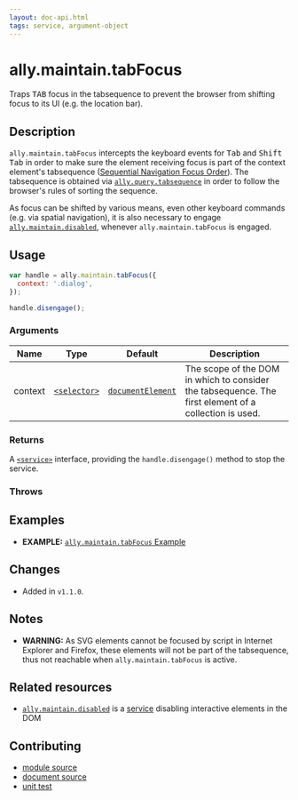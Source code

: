 ```yaml
---
layout: doc-api.html
tags: service, argument-object
---
```


# ally.maintain.tabFocus

Traps <kbd>TAB</kbd> focus in the tabsequence to prevent the browser from shifting focus to its UI (e.g. the location bar).


## Description

`ally.maintain.tabFocus` intercepts the keyboard events for <kbd>Tab</kbd> and <kbd>Shift Tab</kbd> in order to make sure the element receiving focus is part of the context element's tabsequence ([Sequential Navigation Focus Order](../../concepts.md#Sequential-navigation-focus-order)). The tabsequence is obtained via [`ally.query.tabsequence`](../query/tabsequence.md) in order to follow the browser's rules of sorting the sequence.

As focus can be shifted by various means, even other keyboard commands (e.g. via spatial navigation), it is also necessary to engage [`ally.maintain.disabled`](disabled.md), whenever `ally.maintain.tabFocus` is engaged.


## Usage

```js
var handle = ally.maintain.tabFocus({
  context: '.dialog',
});

handle.disengage();
```

### Arguments

| Name | Type | Default | Description |
| ---- | ---- | ------- | ----------- |
| context | [`<selector>`](../concepts.md#Selector) | [`documentElement`](https://developer.mozilla.org/en-US/docs/Web/API/Document/documentElement) | The scope of the DOM in which to consider the tabsequence. The first element of a collection is used. |

### Returns

A [`<service>`](../concepts.md#Service) interface, providing the `handle.disengage()` method to stop the service.

### Throws


## Examples

* **EXAMPLE:** [`ally.maintain.tabFocus` Example](./tab-focus.example.html)


## Changes

* Added in `v1.1.0`.


## Notes

* **WARNING:** As SVG elements cannot be focused by script in Internet Explorer and Firefox, these elements will not be part of the tabsequence, thus not reachable when `ally.maintain.tabFocus` is active.


## Related resources

* [`ally.maintain.disabled`](disabled.md) is a [service](../concepts.md#Service) disabling interactive elements in the DOM


## Contributing

* [module source](https://github.com/medialize/ally.js/blob/master/src/maintain/tab-focus.js)
* [document source](https://github.com/medialize/ally.js/blob/master/docs/api/maintain/tab-focus.md)
* [unit test](https://github.com/medialize/ally.js/blob/master/test/unit/maintain.tab-focus.test.js)

